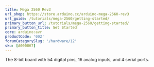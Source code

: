 ```yaml
---
title: Mega 2560 Rev3
url_shop: https://store.arduino.cc/arduino-mega-2560-rev3
url_guide: /tutorials/mega-2560/getting-started/
primary_button_url: /tutorials/mega-2560/getting-started/
primary_button_title: Get Started
core: arduino:avr
productCode: '002'
forumCategorySlug: '/hardware/12'
sku: [A000067]
---
```


The 8-bit board with 54 digital pins, 16 analog inputs, and 4 serial ports.
